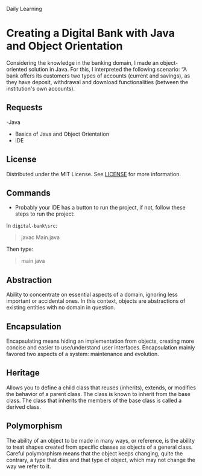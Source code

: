 Daily Learning

# Creating a Digital Bank with Java and Object Orientation
Considering the knowledge in the banking domain, I made an object-oriented solution in Java. For this, I interpreted the following scenario: “A bank offers its customers two types of accounts (current and savings), as they have deposit, withdrawal and download functionalities (between the institution's own accounts).

## Requests
-Java
- Basics of Java and Object Orientation
- IDE

## License
Distributed under the MIT License. See [LICENSE](./LICENSE) for more information.

## Commands
- Probably your IDE has a button to run the project, if not, follow these steps to run the project:

In `digital-bank\src`:
>javac Main.java

Then type:
> main java

## Abstraction
Ability to concentrate on essential aspects of a domain, ignoring less important or accidental ones. In this context, objects are abstractions of existing entities with no domain in question.

## Encapsulation
Encapsulating means hiding an implementation from objects, creating more concise and easier to use/understand user interfaces. Encapsulation mainly favored two aspects of a system: maintenance and evolution.

## Heritage
Allows you to define a child class that reuses (inherits), extends, or modifies the behavior of a parent class. The class is known to inherit from the base class. The class that inherits the members of the base class is called a derived class.

## Polymorphism
The ability of an object to be made in many ways, or reference, is the ability to treat shapes created from specific classes as objects of a general class. Careful polymorphism means that the object keeps changing, quite the contrary, a type that dies and that type of object, which may not change the way we refer to it.
